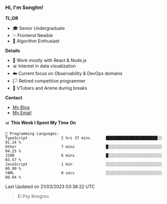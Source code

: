 ### Hi, I'm Songhn!

**TL;DR**

- 🎓 Senior Undergraduate
- ✨ Frontend Newbie
- 🎈 Algorithm Enthusiast

**Details**

- 🎯 Work mostly with React & Node.js
- 📊 Interest in data visualization
- ☁️ Current focus on Observability & DevOps domains
- 🏳️ Retired competitive programmer
- 🍵 VTubers and Anime during breaks

**Contact**
- [My Blog](https://blog.songhn.com)
- [My Email](mailto:nana7mi@duck.com)

<!--START_SECTION:waka-->
📊 **This Week I Spent My Time On** 

```text
💬 Programming Languages: 
TypeScript               2 hrs 37 mins       ███████████████████████░░   91.24 % 
Other                    7 mins              █░░░░░░░░░░░░░░░░░░░░░░░░   04.25 % 
JSON                     6 mins              █░░░░░░░░░░░░░░░░░░░░░░░░   03.57 % 
JavaScript               1 min               ░░░░░░░░░░░░░░░░░░░░░░░░░   00.90 % 
YAML                     0 secs              ░░░░░░░░░░░░░░░░░░░░░░░░░   00.04 % 
```


 Last Updated on 21/03/2023 03:38:22 UTC
<!--END_SECTION:waka-->

> El Psy Kongroo
